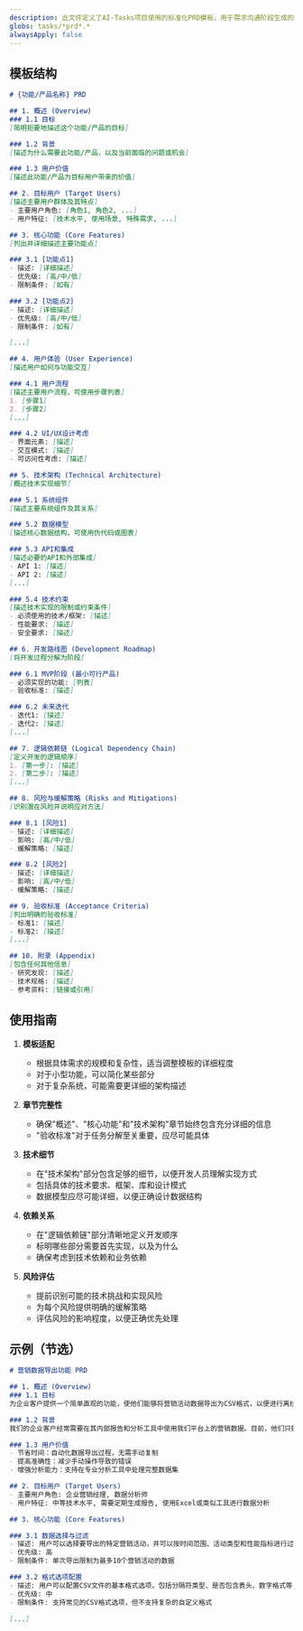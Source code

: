 ```yaml
---
description: 此文件定义了AI-Tasks项目使用的标准化PRD模板，用于需求沟通阶段生成的PRD文档。该模板设计用于结构化功能需求，以便于后续在Linear中创建任务。
globs: tasks/*prd*.*
alwaysApply: false
---
```

## 模板结构

```markdown
# {功能/产品名称} PRD

## 1. 概述 (Overview)
### 1.1 目标
[简明扼要地描述这个功能/产品的目标]

### 1.2 背景
[描述为什么需要此功能/产品，以及当前面临的问题或机会]

### 1.3 用户价值
[描述此功能/产品为目标用户带来的价值]

## 2. 目标用户 (Target Users)
[描述主要用户群体及其特点]
- 主要用户角色: [角色1, 角色2, ...]
- 用户特征: [技术水平, 使用场景, 特殊需求, ...]

## 3. 核心功能 (Core Features)
[列出并详细描述主要功能点]

### 3.1 [功能点1]
- 描述: [详细描述]
- 优先级: [高/中/低]
- 限制条件: [如有]

### 3.2 [功能点2]
- 描述: [详细描述]
- 优先级: [高/中/低]
- 限制条件: [如有]

[...]

## 4. 用户体验 (User Experience)
[描述用户如何与功能交互]

### 4.1 用户流程
[描述主要用户流程，可使用步骤列表]
1. [步骤1]
2. [步骤2]
[...]

### 4.2 UI/UX设计考虑
- 界面元素: [描述]
- 交互模式: [描述]
- 可访问性考虑: [描述]

## 5. 技术架构 (Technical Architecture)
[概述技术实现细节]

### 5.1 系统组件
[描述主要系统组件及其关系]

### 5.2 数据模型
[描述核心数据结构，可使用伪代码或图表]

### 5.3 API和集成
[描述必要的API和外部集成]
- API 1: [描述]
- API 2: [描述]
[...]

### 5.4 技术约束
[描述技术实现的限制或约束条件]
- 必须使用的技术/框架: [描述]
- 性能要求: [描述]
- 安全要求: [描述]

## 6. 开发路线图 (Development Roadmap)
[将开发过程分解为阶段]

### 6.1 MVP阶段 (最小可行产品)
- 必须实现的功能: [列表]
- 验收标准: [描述]

### 6.2 未来迭代
- 迭代1: [描述]
- 迭代2: [描述]
[...]

## 7. 逻辑依赖链 (Logical Dependency Chain)
[定义开发的逻辑顺序]
1. [第一步]: [描述]
2. [第二步]: [描述]
[...]

## 8. 风险与缓解策略 (Risks and Mitigations)
[识别潜在风险并说明应对方法]

### 8.1 [风险1]
- 描述: [详细描述]
- 影响: [高/中/低]
- 缓解策略: [描述]

### 8.2 [风险2]
- 描述: [详细描述]
- 影响: [高/中/低]
- 缓解策略: [描述]

## 9. 验收标准 (Acceptance Criteria)
[列出明确的验收标准]
- 标准1: [描述]
- 标准2: [描述]
[...]

## 10. 附录 (Appendix)
[包含任何其他信息]
- 研究发现: [描述]
- 技术规格: [描述]
- 参考资料: [链接或引用]
```

## 使用指南

1. **模板适配**
   - 根据具体需求的规模和复杂性，适当调整模板的详细程度
   - 对于小型功能，可以简化某些部分
   - 对于复杂系统，可能需要更详细的架构描述

2. **章节完整性**
   - 确保"概述"、"核心功能"和"技术架构"章节始终包含充分详细的信息
   - "验收标准"对于任务分解至关重要，应尽可能具体
   
3. **技术细节**
   - 在"技术架构"部分包含足够的细节，以便开发人员理解实现方式
   - 包括具体的技术要求、框架、库和设计模式
   - 数据模型应尽可能详细，以便正确设计数据结构

4. **依赖关系**
   - 在"逻辑依赖链"部分清晰地定义开发顺序
   - 标明哪些部分需要首先实现，以及为什么
   - 确保考虑到技术依赖和业务依赖

5. **风险评估**
   - 提前识别可能的技术挑战和实现风险
   - 为每个风险提供明确的缓解策略
   - 评估风险的影响程度，以便正确优先处理

## 示例（节选）

```markdown
# 营销数据导出功能 PRD

## 1. 概述 (Overview)
### 1.1 目标
为企业客户提供一个简单直观的功能，使他们能够将营销活动数据导出为CSV格式，以便进行离线分析和自定义报告。

### 1.2 背景
我们的企业客户经常需要在其内部报告和分析工具中使用我们平台上的营销数据。目前，他们只能通过截图或手动复制来获取这些数据，这既耗时又容易出错。

### 1.3 用户价值
- 节省时间：自动化数据导出过程，无需手动复制
- 提高准确性：减少手动操作导致的错误
- 增强分析能力：支持在专业分析工具中处理完整数据集

## 2. 目标用户 (Target Users)
- 主要用户角色: 企业营销经理, 数据分析师
- 用户特征: 中等技术水平, 需要定期生成报告, 使用Excel或类似工具进行数据分析

## 3. 核心功能 (Core Features)

### 3.1 数据选择与过滤
- 描述: 用户可以选择要导出的特定营销活动，并可以按时间范围、活动类型和性能指标进行过滤
- 优先级: 高
- 限制条件: 单次导出限制为最多10个营销活动的数据

### 3.2 格式选项配置
- 描述: 用户可以配置CSV文件的基本格式选项，包括分隔符类型、是否包含表头、数字格式等
- 优先级: 中
- 限制条件: 支持常见的CSV格式选项，但不支持复杂的自定义格式

[...]

